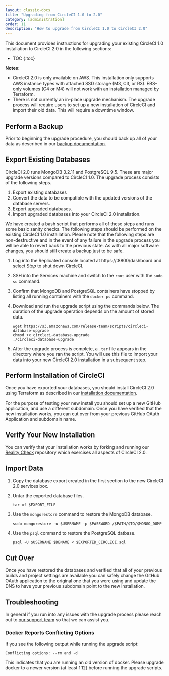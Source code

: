 ```yaml
---
layout: classic-docs
title: "Upgrading from CircleCI 1.0 to 2.0"
category: [administration]
order: 11
description: "How to upgrade from CircleCI 1.0 to CircleCI 2.0"
---
```


This document provides instructions for upgrading your existing CircleCI 1.0 installation to CircleCI 2.0 in the following sections: 

* TOC
{:toc}

**Notes:** 
- CircleCI 2.0 is only available on AWS. This installation only supports AWS instance types with attached SSD storage (M3, C3, or R3). EBS-only volumes (C4 or M4) will not work with an installation managed by Terraform. 
- There is not currently an in-place upgrade mechanism. The upgrade process will require users to set up a new installation of CircleCI and import their old data. This will require a downtime window.
 
## Perform a Backup

Prior to beginning the upgrade procedure, you should back up all of your data as described in our [backup documentation](/docs/2.0/backup/).

## Export Existing Databases 

CircleCI 2.0 runs MongoDB 3.2.11 and PostgreSQL 9.5. These are major upgrade versions compared to CircleCI 1.0. The upgrade process consists of the following steps. 

1. Export existing databases 
2. Convert the data to be compatible with the updated versions of the database servers. 
3. Export upgraded databases. 
4. Import upgraded databases into your CircleCI 2.0 installation. 

We have created a bash script that performs all of these steps and runs some basic sanity checks. The following steps should be performed on the existing CircleCI 1.0 installation. Please note that the following steps are non-destructive and in the event of any failure in the upgrade process you will be able to revert back to the previous state. As with all major software changes, you should still create a backup just to be safe. 

1. Log into the Replicated console located at https://<your-circleci-install>:8800/dashboard and select *Stop* to shut down CircleCI. 
2. SSH into the Services machine and switch to the `root` user with the `sudo su` command.
3. Confirm that MongoDB and PostgreSQL containers have stopped by listing all running containers with the `docker ps` command.
4. Download and run the upgrade script using the commands below. The duration of the upgrade operation depends on the amount of stored data. 

	```
	wget https://s3.amazonaws.com/release-team/scripts/circleci-database-upgrade
	chmod +x circleci-database-upgrade
	./circleci-database-upgrade
	```

5. After the upgrade process is complete, a `.tar` file appears in the directory where you ran the script. You will use this file to import your data into your new CircleCI 2.0 installation in a subsequent step. 

## Perform Installation of CircleCI 

Once you have exported your databases, you should install CircleCI 2.0 using Terraform as described in our [installation documentation](/docs/2.0/aws/).

For the purpose of testing your new install you should set up a new GitHub application, and use a different subdomain. Once you have verified that the new installation works, you can cut over from your previous GitHub OAuth Application and subdomain name. 

## Verify Your New Installation 

You can verify that your installation works by forking and running our [Reality Check](https://github.com/circleci/realitycheck) repository which exercises all aspects of CircleCI 2.0. 

## Import Data 

1. Copy the database export created in the first section to the new CircleCI 2.0 services box. 
2. Untar the exported database files. 

	```
	tar xf $EXPORT_FILE
	```
3. Use the `mongorestore` command to restore the MongoDB database. 
	```
	sudo mongorestore -u $USERNAME -p $PASSWORD /$PATH/$TO/$MONGO_DUMP
	```
4. Use the `psql` command to restore the PostgreSQL datbase. 
	```
	psql -U $USERNAME $DBNAME < $EXPORTED_CIRCLECI.sql
	```

## Cut Over

Once you have restored the databases and verified that all of your previous builds and project settings are available you can safely change the GitHub OAuth application to the original one that you were using and update the DNS to have your previous subdomain point to the new installation. 

## Troubleshooting

In general if you run into any issues with the upgrade process please reach out to [our support team](mailto:enterprise-support@circleci.com) so that we can assist you. 

### Docker Reports Conflicting Options

If you see the following output while running the upgrade script: 

```
Conflicting options: --rm and -d
```

This indicates that you are running an old version of docker. Please upgrade docker to a newer version (at least 1.12) before running the upgrade scripts. 


